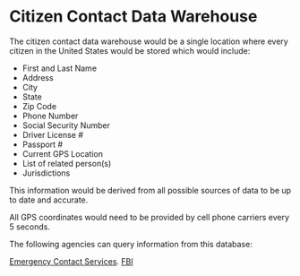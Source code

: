 # Citizen Contact Data Warehouse

The citizen contact data warehouse would be a single location where every citizen in the United States would be stored which would include:

- First and Last Name
- Address
- City
- State
- Zip Code
- Phone Number
- Social Security Number
- Driver License #
- Passport #
- Current GPS Location
- List of related person(s)
- Jurisdictions

This information would be derived from all possible sources of data to be up to date and accurate.

All GPS coordinates would need to be provided by cell phone carriers every 5 seconds.

The following agencies can query information from this database:

[Emergency Contact Services](/ecs-gov/).
[FBI](/fbi)
